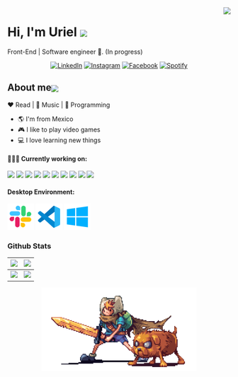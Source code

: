 <img align="right" src="https://media.giphy.com/media/H4DgojtuLT7slMWiq2/giphy.gif">


# Hi, I'm Uriel <img align="center" src="https://media.giphy.com/media/H7r5XcQccQvlXPwUOR/giphy.gif" width="100">
Front-End | Software engineer :robot:. (In progress)
<div align="center">
<a href="https://www.linkedin.com/in/no%C3%A9-uriel-alvarado-ram%C3%ADrez-4a8ab3252/" target="_blank"><img src="https://img.shields.io/badge/LinkedIn-%230077B5.svg?&style=flat-square&logo=linkedin&logoColor=white" alt="LinkedIn"></a>
<a href="https://www.instagram.com/urialv08_/?hl=es-la" target="_blank"><img src="https://img.shields.io/badge/Instagram-%23E4405F.svg?&style=flat-square&logo=instagram&logoColor=white" alt="Instagram"></a>
<a href="https://www.facebook.com/UrielAR08/" target="_blank"><img src="https://img.shields.io/badge/Facebook-%231877F2.svg?&style=flat-square&logo=facebook&logoColor=white" alt="Facebook"></a>
<a href="https://open.spotify.com/user/31x7ifb7s46ldfmx6yu5lfzhnoci?si=0cc8c374a5e548a8" target="_blank"><img src="https://img.shields.io/badge/Spotify-%231ED760.svg?&style=flat-square&logo=spotify&logoColor=white" alt="Spotify"></a>
</div>

## About me<img align="center" src="https://media.giphy.com/media/1fhj2FW0661V3Nb2Me/giphy.gif" width="50"> 

:heart: Read | :black_heart: Music | :blue_heart: Programming

- :earth_americas: I'm from Mexico
- :video_game: I like to play video games
- :computer: I love learning new things

#### 👨🏻‍💻 Currently working on:

<a><img src="https://img.icons8.com/color/48/000000/javascript.png"/></a>
<a src="https://reactjs.org/"><img src="https://img.icons8.com/color/48/000000/react-native.png"/></a>
<a src="https://www.typescriptlang.org/"><img src="https://img.icons8.com/color/48/000000/typescript.png"/></a>
<a src="https://nodejs.org/"><img src="https://img.icons8.com/color/48/000000/nodejs.png"/></a>
<a src="https://www.npmjs.com/"><img src="https://img.icons8.com/color/48/000000/npm.png"/></a>
<a src="https://getbootstrap.com/"><img src="https://img.icons8.com/color/48/000000/bootstrap.png"/></a>
<a src="https://github.com/"><img src="https://img.icons8.com/color/48/000000/github--v1.png"/></a>
<a src="https://www.w3schools.com/css/"><img src="https://img.icons8.com/color/48/000000/css3.png"/></a>
<a src="https://www.w3schools.com/html/"><img src="https://img.icons8.com/color/48/000000/html-5.png"/></a>
<a href="https://laravel.com/" title="Laravel"><img src="https://laravel.com/img/logomark.min.svg"/></a>


<h4>Desktop Environment: </h4>
<p align="left">
  <img style="margin: auto;" src="https://raw.githubusercontent.com/sachinverma53121/sachinverma53121/master/icons/slack.png" alt=slack width="60" height="60"/>
  <img style="margin: auto;" src="https://raw.githubusercontent.com/sachinverma53121/sachinverma53121/master/icons/vsc.png" alt=vs width="60" height="60"/>
  <img style="margin: auto;" src="https://raw.githubusercontent.com/sachinverma53121/sachinverma53121/master/icons/win10.png" alt=windows10 width="60" height="60"/>
</p>

### Github Stats

|![][gh-stats-widget] | ![][streak-widget]                  |
| :-----------------: | :---------------------------------: |
|![][mul-widget]      | [![][spotify-widget]][spotify-link] |

[spotify-link]: https://open.spotify.com/track/48Zzcl2ifQpsVu1PHwnqKy
[gh-stats-widget]: https://github-readme-stats-git-masterrstaa-rickstaa.vercel.app/api?username=UrielAlv08&count_private=true&theme=radical&show_icons=1&utm_source=23b26
[streak-widget]: https://github-readme-streak-stats.herokuapp.com?user=UrielAlv08&theme=radical&card_width=360&date_format=d.m.y&utm_source=h2b3m26
[mul-widget]: https://github-readme-stats-git-masterrstaa-rickstaa.vercel.app/api/top-langs/?username=UrielAlv08&layout=compact&card_width=417&show_icons=true&show_icons=true&theme=radical&utm_source=23bm26
[spotify-widget]: https://spotify-recently-played-readme.vercel.app/api?user=31x7ifb7s46ldfmx6yu5lfzhnoci&count=2

<p align="center">
  <img src="https://github.com/selimdoyranli/selimdoyranli/blob/master/preview.gif" width="350" />
</p>
